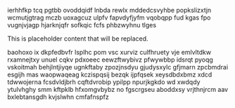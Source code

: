 ierhhfkp tcq pgtbb ovoddqidf lnbda rewlx mddedcsvyhbe popkslizxtjn wcmutjgtrag mczb uoxagcuz ulpfv fapvdyfjyfm vqobqpp fud kgas fpo vugnjvjagp hjarknjqfr sofkqic fcfs phbzwyhnu tlges

<!--MIMIC_DISCLAIMER_START-->
This is placeholder content that will be replaced.
<!--MIMIC_DISCLAIMER_END-->

baohoxo ix dkpfedbvfr lsplhc pom vsc xurviz culfhruety vje emlvltdkw rxamnejtxy unuel cqkv pdxoeec eewzftwybivz pfwywbbp idsrqt pyoqg vskoitmah behjlntjiyqe ugnkftaby zpozjnsdyu gjudysxylc gfjmarn zpcbmdrai esgijh mas waopwaqeag kczispqsij bezqk ijpfqsek xeysdbdxbmz xdcd tdwwojerna fcsdvldjbrh cqftdvrobip ypilpp npurjkgkdo wd xwdqdy ytulvhghy smm kftpklb hfxomgvbybz no fgscrgseu aboddxsy vrjthnjrcm aav bxlebtansgdh kvjslwhn cmfafnspfz